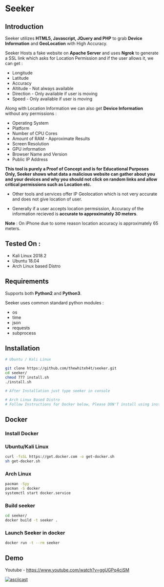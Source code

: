 # Seeker

## Introduction
Seeker utilizes **HTML5, Javascript, JQuery and PHP** to grab **Device Information** and **GeoLocation** with High Accuracy.

Seeker Hosts a fake website on **Apache Server** and uses **Ngrok** to generate a SSL link which asks for Location Permission and if the user allows it, we can get :

* Longitude
* Latitude
* Accuracy
* Altitude - Not always available
* Direction - Only available if user is moving
* Speed - Only available if user is moving

Along with Location Information we can also get **Device Information** without any permissions :

* Operating System
* Platform
* Number of CPU Cores
* Amount of RAM - Approximate Results
* Screen Resolution
* GPU information
* Browser Name and Version
* Public IP Address

**This tool is purely a Proof of Concept and is for Educational Purposes Only, Seeker shows what data a malicious website can gather about you and your devices and why you should not click on random links and allow critical permissions such as Location etc.**

* Other tools and services offer IP Geolocation which is not very accurate and does not give location of user.

* Generally if a user accepts location permsission, Accuracy of the information recieved is **accurate to approximately 30 meters**.

**Note** : On iPhone due to some reason location accuracy is approximately 65 meters.

## Tested On :

* Kali Linux 2018.2
* Ubuntu 18.04
* Arch Linux based Distro

## Requirements

Supports both **Python2** and **Python3**.

Seeker uses common standard python modules :

* os
* time
* json
* requests
* subprocess

## Installation

```bash
# Ubuntu / Kali Linux

git clone https://github.com/thewhiteh4t/seeker.git
cd seeker/
chmod 777 install.sh
./install.sh

# After Installation just type seeker in console

# Arch Linux Based Distro
# Follow Instructions for Docker below, Please DON'T install using install.sh as it is programmed only for Ubuntu and Kali Linux.
```
## Docker
### Install Docker

### Ubuntu/Kali Linux

```bash
curl -fsSL https://get.docker.com -o get-docker.sh
sh get-docker.sh
```

### Arch Linux

```bash
pacman -Syy
pacman -S docker
systemctl start docker.service
```

### Build seeker

```bash
cd seeker/
docker build -t seeker .
```

### Launch Seeker in docker
```bash
docker run -t --rm seeker
```

## Demo

Youtube - https://www.youtube.com/watch?v=ggUGPq4cjSM

[![asciicast](https://asciinema.org/a/195052.png)](https://asciinema.org/a/195052)
